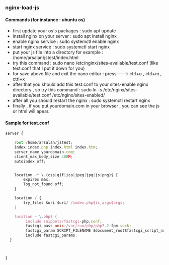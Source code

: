 ### nginx-load-js

#### Commands (for instance : ubuntu os)
- first update your os's packages : sudo apt update
- install nginx on your server : sudo apt install nginx
- enable nginx service : sudo systemctl enable nginx
- start nginx service : sudo systemctl start nginx
- put your js file into a directory for example : /home/arsalan/jstest/index.html
- try this command : sudo nano /etc/nginx/sites-available/test.conf (like test.conf that I put it down for you)
- for save above file and exit the nano editor : press---> ctrl+o , ctrl+m , ctrl+x
- after that you should add this test.conf to your sites-enable nginx directory , so try this command : 
      sudo ln -s /etc/nginx/sites-available/test.conf /etc/nginx/sites-enabled/
- after all you should restart the nginx : sudo systemctl restart nginx
- finally , if you put yourdomain.com in your browser , you can see the js or html will apear.



#### Sample for test.conf
``` js
server {

    root /home/arsalan/jstest;
    index index.php index.html index.htm;
    server_name yourdomain.com;
    client_max_body_size 400M;
    autoindex off;


    location ~* \.(css|gif|ico|jpeg|jpg|js|png)$ {
        expires max;
        log_not_found off;
    }

    location / {
        try_files $uri $uri/ /index.php$is_args$args;
    }

    location ~ \.php$ {
         include snippets/fastcgi-php.conf;
         fastcgi_pass unix:/var/run/php/php7.2-fpm.sock;
         fastcgi_param SCRIPT_FILENAME $document_root$fastcgi_script_name;
         include fastcgi_params;
  }



}

```